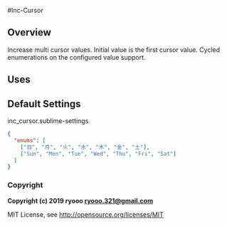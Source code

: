 #Inc-Cursor
## Overview
Increase multi cursor values.
Initial value is the first cursor value.
Cycled enumerations on the configured value support.

## Uses

## Default Settings
inc_cursor.sublime-settings
```json
{
  "enums": [
    ["日", "月", "火", "水", "木", "金", "土"],
    ["Sun", "Mon", "Tue", "Wed", "Thu", "Fri", "Sat"]
  ]
}
```

### Copyright
**Copyright (c) 2019 ryooo <ryooo.321@gmail.com>**

MIT License, see http://opensource.org/licenses/MIT
